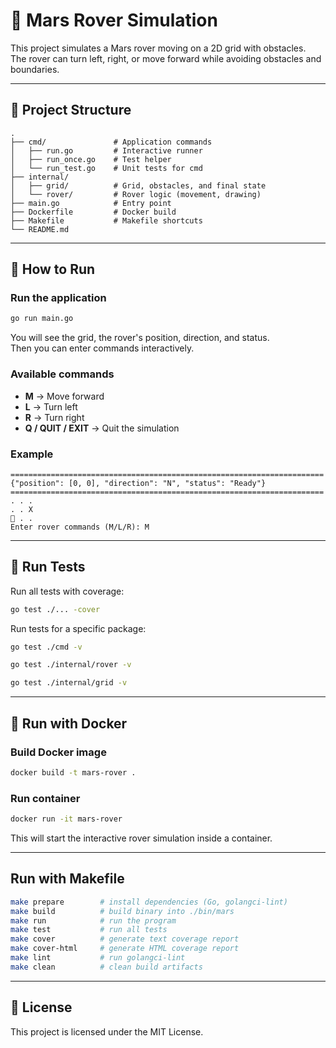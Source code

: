 # 🚀 Mars Rover Simulation

This project simulates a Mars rover moving on a 2D grid with obstacles.\
The rover can turn left, right, or move forward while avoiding obstacles
and boundaries.

------------------------------------------------------------------------

## 📂 Project Structure

    .
    ├── cmd/               # Application commands
    │   ├── run.go         # Interactive runner
    │   ├── run_once.go    # Test helper
    │   └── run_test.go    # Unit tests for cmd
    ├── internal/
    │   ├── grid/          # Grid, obstacles, and final state
    │   └── rover/         # Rover logic (movement, drawing)
    ├── main.go            # Entry point
    ├── Dockerfile         # Docker build
    ├── Makefile           # Makefile shortcuts
    └── README.md

------------------------------------------------------------------------

## 🏃 How to Run

### Run the application

``` bash
go run main.go
```

You will see the grid, the rover's position, direction, and status.\
Then you can enter commands interactively.

### Available commands

-   **M** → Move forward
-   **L** → Turn left
-   **R** → Turn right
-   **Q / QUIT / EXIT** → Quit the simulation

### Example

    ======================================================================
    {"position": [0, 0], "direction": "N", "status": "Ready"}
    ======================================================================
    . . .
    . . X
    🚗 . .
    Enter rover commands (M/L/R): M

------------------------------------------------------------------------

## 🧪 Run Tests

Run all tests with coverage:

``` bash
go test ./... -cover
```

Run tests for a specific package:

``` bash
go test ./cmd -v
```
``` bash
go test ./internal/rover -v
```
``` bash
go test ./internal/grid -v
```
------------------------------------------------------------------------

## 🐳 Run with Docker

### Build Docker image

``` bash
docker build -t mars-rover .
```

### Run container

``` bash
docker run -it mars-rover
```

This will start the interactive rover simulation inside a container.

------------------------------------------------------------------------
## Run with Makefile
``` bash
make prepare        # install dependencies (Go, golangci-lint)
make build          # build binary into ./bin/mars
make run            # run the program
make test           # run all tests
make cover          # generate text coverage report
make cover-html     # generate HTML coverage report
make lint           # run golangci-lint
make clean          # clean build artifacts
```

------------------------------------------------------------------------

## 📜 License

This project is licensed under the MIT License.
